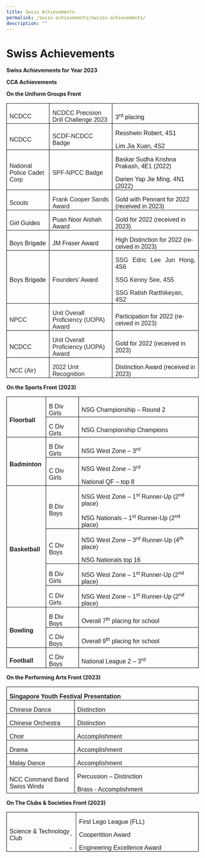 ```yaml
---
title: Swiss Achievements
permalink: /swiss-achievements/swisss-achievements/
description: ""
---
```

# **Swiss Achievements**

         

**Swiss Achievements for Year 2023**

**CCA Achievements**

**On the Uniform Groups Front**&nbsp;

<table class="MsoTableGrid" border="1" cellspacing="0" cellpadding="0" style="border-collapse:collapse;border:none;mso-border-alt:solid windowtext .5pt;
 mso-yfti-tbllook:1184;mso-padding-alt:0in 5.4pt 0in 5.4pt"><tbody><tr style="mso-yfti-irow:0;mso-yfti-firstrow:yes;height:.3in"><td width="126" style="width:94.25pt;border:solid windowtext 1.0pt;mso-border-alt:
  solid windowtext .5pt;padding:0in 5.4pt 0in 5.4pt;height:.3in"><p class="MsoNormal" style="margin-bottom:0in;line-height:normal"><span style="font-family:&quot;Arial&quot;,sans-serif;color:#222222;background:white">NCDCC</span><span lang="EN-SG" style="font-family:&quot;Arial&quot;,sans-serif;mso-ansi-language:EN-SG"></span></p></td><td width="198" style="width:148.5pt;border:solid windowtext 1.0pt;border-left:
  none;mso-border-left-alt:solid windowtext .5pt;mso-border-alt:solid windowtext .5pt;
  padding:0in 5.4pt 0in 5.4pt;height:.3in"><p class="MsoNormal" style="margin-bottom:0in;line-height:normal"><span style="font-family:&quot;Arial&quot;,sans-serif;color:#222222;background:white">NCDCC Precision Drill Challenge 2023</span><span lang="EN-SG" style="font-family:
  &quot;Arial&quot;,sans-serif;mso-ansi-language:EN-SG"></span></p></td><td width="300" style="width:224.75pt;border:solid windowtext 1.0pt;border-left:
  none;mso-border-left-alt:solid windowtext .5pt;mso-border-alt:solid windowtext .5pt;
  padding:0in 5.4pt 0in 5.4pt;height:.3in"><p class="MsoNormal" style="margin-bottom:0in;line-height:normal"><span lang="EN-SG" style="font-family:&quot;Arial&quot;,sans-serif;mso-ansi-language:EN-SG">3<sup>rd</sup> placing</span></p></td></tr><tr style="mso-yfti-irow:1;height:.3in"><td width="126" style="width:94.25pt;border:solid windowtext 1.0pt;border-top:
  none;mso-border-top-alt:solid windowtext .5pt;mso-border-alt:solid windowtext .5pt;
  padding:0in 5.4pt 0in 5.4pt;height:.3in"><p class="MsoNormal" style="margin-bottom:0in;line-height:normal"><span style="font-family:&quot;Arial&quot;,sans-serif;color:#222222;background:white">NCDCC</span></p></td><td width="198" style="width:148.5pt;border-top:none;border-left:none;
  border-bottom:solid windowtext 1.0pt;border-right:solid windowtext 1.0pt;
  mso-border-top-alt:solid windowtext .5pt;mso-border-left-alt:solid windowtext .5pt;
  mso-border-alt:solid windowtext .5pt;padding:0in 5.4pt 0in 5.4pt;height:.3in"><p class="MsoNormal" style="margin-bottom:0in;line-height:normal"><span style="font-family:&quot;Arial&quot;,sans-serif;color:#222222;background:white">SCDF-NCDCC Badge</span></p></td><td width="300" style="width:224.75pt;border-top:none;border-left:none;
  border-bottom:solid windowtext 1.0pt;border-right:solid windowtext 1.0pt;
  mso-border-top-alt:solid windowtext .5pt;mso-border-left-alt:solid windowtext .5pt;
  mso-border-alt:solid windowtext .5pt;padding:0in 5.4pt 0in 5.4pt;height:.3in"><p class="MsoNormal" style="margin-bottom:0in;line-height:normal"><span lang="EN-SG" style="font-family:&quot;Arial&quot;,sans-serif;mso-ansi-language:EN-SG">Resshwin Robert, 4S1</span></p><p class="MsoNormal" style="margin-bottom:0in;line-height:normal"><span lang="EN-SG" style="font-family:&quot;Arial&quot;,sans-serif;mso-ansi-language:EN-SG">Lim Jia Xuan, 4S2</span></p></td></tr><tr style="mso-yfti-irow:2;height:.3in"><td width="126" style="width:94.25pt;border:solid windowtext 1.0pt;border-top:
  none;mso-border-top-alt:solid windowtext .5pt;mso-border-alt:solid windowtext .5pt;
  padding:0in 5.4pt 0in 5.4pt;height:.3in"><p class="MsoNormal" style="margin-bottom:0in;line-height:normal"><span style="font-family:&quot;Arial&quot;,sans-serif;color:#222222;background:white">National Police Cadet Corp</span><span lang="EN-SG" style="font-family:&quot;Arial&quot;,sans-serif;
  mso-ansi-language:EN-SG"></span></p></td><td width="198" style="width:148.5pt;border-top:none;border-left:none;
  border-bottom:solid windowtext 1.0pt;border-right:solid windowtext 1.0pt;
  mso-border-top-alt:solid windowtext .5pt;mso-border-left-alt:solid windowtext .5pt;
  mso-border-alt:solid windowtext .5pt;padding:0in 5.4pt 0in 5.4pt;height:.3in"><p class="MsoNormal" style="margin-bottom:0in;line-height:normal"><span style="font-family:&quot;Arial&quot;,sans-serif;color:#222222;background:white">SPF-NPCC Badge</span><span lang="EN-SG" style="font-family:&quot;Arial&quot;,sans-serif;
  mso-ansi-language:EN-SG"></span></p></td><td width="300" style="width:224.75pt;border-top:none;border-left:none;
  border-bottom:solid windowtext 1.0pt;border-right:solid windowtext 1.0pt;
  mso-border-top-alt:solid windowtext .5pt;mso-border-left-alt:solid windowtext .5pt;
  mso-border-alt:solid windowtext .5pt;padding:0in 5.4pt 0in 5.4pt;height:.3in"><p class="MsoNormal" style="margin-bottom:0in;line-height:normal"><span lang="EN-SG" style="font-family:&quot;Arial&quot;,sans-serif;mso-ansi-language:EN-SG">Baskar Sudha Krishna Prakash, 4E1 (2022)</span></p><p class="MsoNormal" style="margin-bottom:0in;line-height:normal"><span lang="EN-SG" style="font-family:&quot;Arial&quot;,sans-serif;mso-ansi-language:EN-SG">Darien Yap Jie Ming, 4N1 (2022)</span></p></td></tr><tr style="mso-yfti-irow:3;height:.3in"><td width="126" style="width:94.25pt;border:solid windowtext 1.0pt;border-top:
  none;mso-border-top-alt:solid windowtext .5pt;mso-border-alt:solid windowtext .5pt;
  padding:0in 5.4pt 0in 5.4pt;height:.3in"><p class="MsoNormal" style="margin-bottom:0in;line-height:normal"><span style="font-family:&quot;Arial&quot;,sans-serif;color:#222222;background:white">Scouts</span></p></td><td width="198" style="width:148.5pt;border-top:none;border-left:none;
  border-bottom:solid windowtext 1.0pt;border-right:solid windowtext 1.0pt;
  mso-border-top-alt:solid windowtext .5pt;mso-border-left-alt:solid windowtext .5pt;
  mso-border-alt:solid windowtext .5pt;padding:0in 5.4pt 0in 5.4pt;height:.3in"><p class="MsoNormal" style="margin-bottom:0in;line-height:normal"><span style="font-family:&quot;Arial&quot;,sans-serif;color:#222222;background:white">Frank Cooper Sands Award</span></p></td><td width="300" style="width:224.75pt;border-top:none;border-left:none;
  border-bottom:solid windowtext 1.0pt;border-right:solid windowtext 1.0pt;
  mso-border-top-alt:solid windowtext .5pt;mso-border-left-alt:solid windowtext .5pt;
  mso-border-alt:solid windowtext .5pt;padding:0in 5.4pt 0in 5.4pt;height:.3in"><p class="MsoNormal" style="margin-bottom:0in;line-height:normal"><span lang="EN-SG" style="font-family:&quot;Arial&quot;,sans-serif;mso-ansi-language:EN-SG">Gold with Pennant for 2022 (received in 2023)</span></p></td></tr><tr style="mso-yfti-irow:4;height:.3in"><td width="126" style="width:94.25pt;border:solid windowtext 1.0pt;border-top:
  none;mso-border-top-alt:solid windowtext .5pt;mso-border-alt:solid windowtext .5pt;
  padding:0in 5.4pt 0in 5.4pt;height:.3in"><p class="MsoNormal" style="margin-bottom:0in;line-height:normal"><span lang="EN-SG" style="font-family:&quot;Arial&quot;,sans-serif;mso-ansi-language:EN-SG">Girl Guides</span></p></td><td width="198" style="width:148.5pt;border-top:none;border-left:none;
  border-bottom:solid windowtext 1.0pt;border-right:solid windowtext 1.0pt;
  mso-border-top-alt:solid windowtext .5pt;mso-border-left-alt:solid windowtext .5pt;
  mso-border-alt:solid windowtext .5pt;padding:0in 5.4pt 0in 5.4pt;height:.3in"><p class="MsoNormal" style="margin-bottom:0in;line-height:normal"><span lang="EN-SG" style="font-family:&quot;Arial&quot;,sans-serif;mso-ansi-language:EN-SG">Puan Noor Aishah Award</span></p></td><td width="300" style="width:224.75pt;border-top:none;border-left:none;
  border-bottom:solid windowtext 1.0pt;border-right:solid windowtext 1.0pt;
  mso-border-top-alt:solid windowtext .5pt;mso-border-left-alt:solid windowtext .5pt;
  mso-border-alt:solid windowtext .5pt;padding:0in 5.4pt 0in 5.4pt;height:.3in"><p class="MsoNormal" style="margin-bottom:0in;line-height:normal"><span lang="EN-SG" style="font-family:&quot;Arial&quot;,sans-serif;mso-ansi-language:EN-SG">Gold for 2022 (received in 2023)</span></p></td></tr><tr style="mso-yfti-irow:5;height:.3in"><td width="126" style="width:94.25pt;border:solid windowtext 1.0pt;border-top:
  none;mso-border-top-alt:solid windowtext .5pt;mso-border-alt:solid windowtext .5pt;
  padding:0in 5.4pt 0in 5.4pt;height:.3in"><p class="MsoNormal" style="margin-bottom:0in;line-height:normal"><span lang="EN-SG" style="font-family:&quot;Arial&quot;,sans-serif;mso-ansi-language:EN-SG">Boys Brigade</span></p></td><td width="198" style="width:148.5pt;border-top:none;border-left:none;
  border-bottom:solid windowtext 1.0pt;border-right:solid windowtext 1.0pt;
  mso-border-top-alt:solid windowtext .5pt;mso-border-left-alt:solid windowtext .5pt;
  mso-border-alt:solid windowtext .5pt;padding:0in 5.4pt 0in 5.4pt;height:.3in"><p class="MsoNormal" style="margin-bottom:0in;line-height:normal"><span lang="EN-SG" style="font-family:&quot;Arial&quot;,sans-serif;mso-ansi-language:EN-SG">JM Fraser Award</span></p></td><td width="300" style="width:224.75pt;border-top:none;border-left:none;
  border-bottom:solid windowtext 1.0pt;border-right:solid windowtext 1.0pt;
  mso-border-top-alt:solid windowtext .5pt;mso-border-left-alt:solid windowtext .5pt;
  mso-border-alt:solid windowtext .5pt;padding:0in 5.4pt 0in 5.4pt;height:.3in"><p class="MsoNormal" style="margin-bottom:0in;line-height:normal"><span lang="EN-SG" style="font-family:&quot;Arial&quot;,sans-serif;mso-ansi-language:EN-SG">High Distinction for 2022 (received in 2023)</span></p></td></tr><tr style="mso-yfti-irow:6;height:.3in"><td width="126" style="width:94.25pt;border:solid windowtext 1.0pt;border-top:
  none;mso-border-top-alt:solid windowtext .5pt;mso-border-alt:solid windowtext .5pt;
  padding:0in 5.4pt 0in 5.4pt;height:.3in"><p class="MsoNormal" style="margin-bottom:0in;line-height:normal"><span style="font-family:&quot;Arial&quot;,sans-serif">Boys Brigade</span></p></td><td width="198" style="width:148.5pt;border-top:none;border-left:none;
  border-bottom:solid windowtext 1.0pt;border-right:solid windowtext 1.0pt;
  mso-border-top-alt:solid windowtext .5pt;mso-border-left-alt:solid windowtext .5pt;
  mso-border-alt:solid windowtext .5pt;padding:0in 5.4pt 0in 5.4pt;height:.3in"><p class="MsoNormal" style="margin-bottom:0in;line-height:normal"><span lang="EN-SG" style="font-family:&quot;Arial&quot;,sans-serif;mso-ansi-language:EN-SG">Founders’ Award</span></p></td><td width="300" style="width:224.75pt;border-top:none;border-left:none;
  border-bottom:solid windowtext 1.0pt;border-right:solid windowtext 1.0pt;
  mso-border-top-alt:solid windowtext .5pt;mso-border-left-alt:solid windowtext .5pt;
  mso-border-alt:solid windowtext .5pt;padding:0in 5.4pt 0in 5.4pt;height:.3in"><p class="MsoNormal" style="margin-bottom:0in;text-align:justify;text-justify:
  inter-ideograph;line-height:normal"><span lang="EN-GB" style="font-family:&quot;Arial&quot;,sans-serif;
  mso-fareast-font-family:&quot;Times New Roman&quot;;color:#222222;mso-ansi-language:
  EN-GB">SSG Edric Lee Jun Hong, 4S6</span><span style="font-family:&quot;Arial&quot;,sans-serif;
  mso-fareast-font-family:&quot;Times New Roman&quot;;color:#222222"></span></p><p class="MsoNormal" style="margin-bottom:0in;text-align:justify;text-justify:
  inter-ideograph;line-height:normal"><span lang="EN-GB" style="font-family:&quot;Arial&quot;,sans-serif;
  mso-fareast-font-family:&quot;Times New Roman&quot;;color:#222222;mso-ansi-language:
  EN-GB">SSG Kenny See, 4S5</span><span style="font-family:&quot;Arial&quot;,sans-serif;
  mso-fareast-font-family:&quot;Times New Roman&quot;;color:#222222"></span></p><p class="MsoNormal" style="margin-bottom:0in;line-height:normal"><span style="font-family:&quot;Arial&quot;,sans-serif;mso-fareast-font-family:&quot;Times New Roman&quot;;
  color:#222222">SSG Ratish Rarthikeyan, 4S2</span><b><span lang="EN-GB" style="font-family:&quot;Arial&quot;,sans-serif;mso-fareast-font-family:&quot;Times New Roman&quot;;
  color:black;mso-ansi-language:EN-GB">&nbsp;</span></b><span style="font-family:
  &quot;Arial&quot;,sans-serif;mso-fareast-font-family:&quot;Times New Roman&quot;;color:#222222"></span></p></td></tr><tr style="mso-yfti-irow:7;height:.3in"><td width="126" style="width:94.25pt;border:solid windowtext 1.0pt;border-top:
  none;mso-border-top-alt:solid windowtext .5pt;mso-border-alt:solid windowtext .5pt;
  padding:0in 5.4pt 0in 5.4pt;height:.3in"><p class="MsoNormal" style="margin-bottom:0in;line-height:normal"><span style="font-family:&quot;Arial&quot;,sans-serif;color:#222222;background:white">NPCC</span></p></td><td width="198" style="width:148.5pt;border-top:none;border-left:none;
  border-bottom:solid windowtext 1.0pt;border-right:solid windowtext 1.0pt;
  mso-border-top-alt:solid windowtext .5pt;mso-border-left-alt:solid windowtext .5pt;
  mso-border-alt:solid windowtext .5pt;padding:0in 5.4pt 0in 5.4pt;height:.3in"><p class="MsoNormal" style="margin-bottom:0in;line-height:normal"><span style="font-family:&quot;Arial&quot;,sans-serif;color:#222222;background:white">Unit Overall Proficiency (UOPA) Award</span></p></td><td width="300" style="width:224.75pt;border-top:none;border-left:none;
  border-bottom:solid windowtext 1.0pt;border-right:solid windowtext 1.0pt;
  mso-border-top-alt:solid windowtext .5pt;mso-border-left-alt:solid windowtext .5pt;
  mso-border-alt:solid windowtext .5pt;padding:0in 5.4pt 0in 5.4pt;height:.3in"><p class="MsoNormal" style="margin-bottom:0in;line-height:normal"><span lang="EN-SG" style="font-family:&quot;Arial&quot;,sans-serif;mso-ansi-language:EN-SG">Participation for 2022 (received in 2023)</span></p></td></tr><tr style="mso-yfti-irow:8;height:.3in"><td width="126" style="width:94.25pt;border:solid windowtext 1.0pt;border-top:
  none;mso-border-top-alt:solid windowtext .5pt;mso-border-alt:solid windowtext .5pt;
  padding:0in 5.4pt 0in 5.4pt;height:.3in"><p class="MsoNormal" style="margin-bottom:0in;line-height:normal"><span lang="EN-SG" style="font-family:&quot;Arial&quot;,sans-serif;mso-ansi-language:EN-SG">NCDCC</span></p></td><td width="198" style="width:148.5pt;border-top:none;border-left:none;
  border-bottom:solid windowtext 1.0pt;border-right:solid windowtext 1.0pt;
  mso-border-top-alt:solid windowtext .5pt;mso-border-left-alt:solid windowtext .5pt;
  mso-border-alt:solid windowtext .5pt;padding:0in 5.4pt 0in 5.4pt;height:.3in"><p class="MsoNormal" style="margin-bottom:0in;line-height:normal"><span style="font-family:&quot;Arial&quot;,sans-serif;color:#222222;background:white">Unit Overall Proficiency (UOPA) Award</span><b><span lang="EN-SG" style="font-family:&quot;Arial&quot;,sans-serif;
  mso-ansi-language:EN-SG"></span></b></p></td><td width="300" style="width:224.75pt;border-top:none;border-left:none;
  border-bottom:solid windowtext 1.0pt;border-right:solid windowtext 1.0pt;
  mso-border-top-alt:solid windowtext .5pt;mso-border-left-alt:solid windowtext .5pt;
  mso-border-alt:solid windowtext .5pt;padding:0in 5.4pt 0in 5.4pt;height:.3in"><p class="MsoNormal" style="margin-bottom:0in;line-height:normal"><span lang="EN-SG" style="font-family:&quot;Arial&quot;,sans-serif;mso-ansi-language:EN-SG">Gold for 2022 (received in 2023)</span></p></td></tr><tr style="mso-yfti-irow:9;mso-yfti-lastrow:yes;height:.3in"><td width="126" style="width:94.25pt;border:solid windowtext 1.0pt;border-top:
  none;mso-border-top-alt:solid windowtext .5pt;mso-border-alt:solid windowtext .5pt;
  padding:0in 5.4pt 0in 5.4pt;height:.3in"><p class="MsoNormal" style="margin-bottom:0in;line-height:normal"><span style="font-family:&quot;Arial&quot;,sans-serif;color:#222222;background:white">NCC (Air)</span></p></td><td width="198" style="width:148.5pt;border-top:none;border-left:none;
  border-bottom:solid windowtext 1.0pt;border-right:solid windowtext 1.0pt;
  mso-border-top-alt:solid windowtext .5pt;mso-border-left-alt:solid windowtext .5pt;
  mso-border-alt:solid windowtext .5pt;padding:0in 5.4pt 0in 5.4pt;height:.3in"><p class="MsoNormal" style="margin-bottom:0in;line-height:normal"><span style="font-family:&quot;Arial&quot;,sans-serif;color:#222222;background:white">2022 Unit Recognition</span></p></td><td width="300" style="width:224.75pt;border-top:none;border-left:none;
  border-bottom:solid windowtext 1.0pt;border-right:solid windowtext 1.0pt;
  mso-border-top-alt:solid windowtext .5pt;mso-border-left-alt:solid windowtext .5pt;
  mso-border-alt:solid windowtext .5pt;padding:0in 5.4pt 0in 5.4pt;height:.3in"><p class="MsoNormal" style="margin-bottom:0in;line-height:normal"><span lang="EN-SG" style="font-family:&quot;Arial&quot;,sans-serif;mso-ansi-language:EN-SG">Distinction Award (received in 2023)</span></p></td></tr></tbody></table>

**On the Sports Front (2023)**

<table class="MsoTableGrid" border="1" cellspacing="0" cellpadding="0" style="border-collapse:collapse;border:none;mso-border-alt:solid windowtext .5pt;
 mso-yfti-tbllook:1184;mso-padding-alt:0in 5.4pt 0in 5.4pt"><tbody><tr style="mso-yfti-irow:0;mso-yfti-firstrow:yes;height:.3in"><td width="91" rowspan="2" style="width:68.25pt;border:solid windowtext 1.0pt;
  mso-border-alt:solid windowtext .5pt;padding:0in 5.4pt 0in 5.4pt;height:.3in"><p class="MsoNormal" style="margin-bottom:0in;line-height:normal"><b><span lang="EN-SG" style="font-family:&quot;Arial&quot;,sans-serif;mso-ansi-language:EN-SG">Floorball</span></b></p></td><td width="94" style="width:70.8pt;border:solid windowtext 1.0pt;border-left:
  none;mso-border-left-alt:solid windowtext .5pt;mso-border-alt:solid windowtext .5pt;
  padding:0in 5.4pt 0in 5.4pt;height:.3in"><p class="MsoNormal" style="margin-bottom:0in;line-height:normal"><span lang="EN-SG" style="font-family:&quot;Arial&quot;,sans-serif;mso-ansi-language:EN-SG">B Div Girls</span></p></td><td width="438" style="width:328.45pt;border:solid windowtext 1.0pt;border-left:
  none;mso-border-left-alt:solid windowtext .5pt;mso-border-alt:solid windowtext .5pt;
  padding:0in 5.4pt 0in 5.4pt;height:.3in"><p class="MsoNormal" style="margin-bottom:0in;line-height:normal"><span lang="EN-SG" style="font-family:&quot;Arial&quot;,sans-serif;mso-ansi-language:EN-SG">NSG Championship – Round 2<span style="mso-spacerun:yes">&nbsp;</span><b></b></span></p></td></tr><tr style="mso-yfti-irow:1;height:.3in"><td width="94" style="width:70.8pt;border-top:none;border-left:none;border-bottom:
  solid windowtext 1.0pt;border-right:solid windowtext 1.0pt;mso-border-top-alt:
  solid windowtext .5pt;mso-border-left-alt:solid windowtext .5pt;mso-border-alt:
  solid windowtext .5pt;padding:0in 5.4pt 0in 5.4pt;height:.3in"><p class="MsoNormal" style="margin-bottom:0in;line-height:normal"><span lang="EN-SG" style="font-family:&quot;Arial&quot;,sans-serif;mso-ansi-language:EN-SG">C Div Girls</span></p></td><td width="438" style="width:328.45pt;border-top:none;border-left:none;
  border-bottom:solid windowtext 1.0pt;border-right:solid windowtext 1.0pt;
  mso-border-top-alt:solid windowtext .5pt;mso-border-left-alt:solid windowtext .5pt;
  mso-border-alt:solid windowtext .5pt;padding:0in 5.4pt 0in 5.4pt;height:.3in"><p class="MsoNormal" style="margin-bottom:0in;line-height:normal"><span lang="EN-SG" style="font-family:&quot;Arial&quot;,sans-serif;mso-ansi-language:EN-SG">NSG Championship Champions</span></p></td></tr><tr style="mso-yfti-irow:2;height:.3in"><td width="91" rowspan="2" style="width:68.25pt;border:solid windowtext 1.0pt;
  border-top:none;mso-border-top-alt:solid windowtext .5pt;mso-border-alt:solid windowtext .5pt;
  padding:0in 5.4pt 0in 5.4pt;height:.3in"><p class="MsoNormal" style="margin-bottom:0in;line-height:normal"><b><span lang="EN-SG" style="font-family:&quot;Arial&quot;,sans-serif;mso-ansi-language:EN-SG">Badminton</span></b></p></td><td width="94" style="width:70.8pt;border-top:none;border-left:none;border-bottom:
  solid windowtext 1.0pt;border-right:solid windowtext 1.0pt;mso-border-top-alt:
  solid windowtext .5pt;mso-border-left-alt:solid windowtext .5pt;mso-border-alt:
  solid windowtext .5pt;padding:0in 5.4pt 0in 5.4pt;height:.3in"><p class="MsoNormal" style="margin-bottom:0in;line-height:normal"><span lang="EN-SG" style="font-family:&quot;Arial&quot;,sans-serif;mso-ansi-language:EN-SG">B Div Girls</span></p></td><td width="438" style="width:328.45pt;border-top:none;border-left:none;
  border-bottom:solid windowtext 1.0pt;border-right:solid windowtext 1.0pt;
  mso-border-top-alt:solid windowtext .5pt;mso-border-left-alt:solid windowtext .5pt;
  mso-border-alt:solid windowtext .5pt;padding:0in 5.4pt 0in 5.4pt;height:.3in"><p class="MsoNormal" style="margin-bottom:0in;line-height:normal"><span lang="EN-SG" style="font-family:&quot;Arial&quot;,sans-serif;mso-ansi-language:EN-SG">NSG West Zone – 3<sup>rd</sup><span style="mso-spacerun:yes">&nbsp;</span></span></p></td></tr><tr style="mso-yfti-irow:3;height:32.35pt"><td width="94" style="width:70.8pt;border-top:none;border-left:none;border-bottom:
  solid windowtext 1.0pt;border-right:solid windowtext 1.0pt;mso-border-top-alt:
  solid windowtext .5pt;mso-border-left-alt:solid windowtext .5pt;mso-border-alt:
  solid windowtext .5pt;padding:0in 5.4pt 0in 5.4pt;height:32.35pt"><p class="MsoNormal" style="margin-bottom:0in;line-height:normal"><span lang="EN-SG" style="font-family:&quot;Arial&quot;,sans-serif;mso-ansi-language:EN-SG">C Div Girls</span></p></td><td width="438" style="width:328.45pt;border-top:none;border-left:none;
  border-bottom:solid windowtext 1.0pt;border-right:solid windowtext 1.0pt;
  mso-border-top-alt:solid windowtext .5pt;mso-border-left-alt:solid windowtext .5pt;
  mso-border-alt:solid windowtext .5pt;padding:0in 5.4pt 0in 5.4pt;height:32.35pt"><p class="MsoNormal" style="margin-bottom:0in;line-height:normal"><span lang="EN-SG" style="font-family:&quot;Arial&quot;,sans-serif;mso-ansi-language:EN-SG">NSG West Zone – 3<sup>rd</sup></span></p><p class="MsoNormal" style="margin-bottom:0in;line-height:normal"><span lang="EN-SG" style="font-family:&quot;Arial&quot;,sans-serif;mso-ansi-language:EN-SG">National QF – top 8</span></p></td></tr><tr style="mso-yfti-irow:4;height:40.0pt"><td width="91" rowspan="4" style="width:68.25pt;border:solid windowtext 1.0pt;
  border-top:none;mso-border-top-alt:solid windowtext .5pt;mso-border-alt:solid windowtext .5pt;
  padding:0in 5.4pt 0in 5.4pt;height:40.0pt"><p class="MsoNormal" style="margin-bottom:0in;line-height:normal"><b><span lang="EN-SG" style="font-family:&quot;Arial&quot;,sans-serif;mso-ansi-language:EN-SG">Basketball</span></b></p></td><td width="94" style="width:70.8pt;border-top:none;border-left:none;border-bottom:
  solid windowtext 1.0pt;border-right:solid windowtext 1.0pt;mso-border-top-alt:
  solid windowtext .5pt;mso-border-left-alt:solid windowtext .5pt;mso-border-alt:
  solid windowtext .5pt;padding:0in 5.4pt 0in 5.4pt;height:40.0pt"><p class="MsoNormal" style="margin-bottom:0in;line-height:normal"><span lang="EN-SG" style="font-family:&quot;Arial&quot;,sans-serif;mso-ansi-language:EN-SG">B Div Boys</span></p></td><td width="438" style="width:328.45pt;border-top:none;border-left:none;
  border-bottom:solid windowtext 1.0pt;border-right:solid windowtext 1.0pt;
  mso-border-top-alt:solid windowtext .5pt;mso-border-left-alt:solid windowtext .5pt;
  mso-border-alt:solid windowtext .5pt;padding:0in 5.4pt 0in 5.4pt;height:40.0pt"><p class="MsoNormal" style="margin-bottom:0in;line-height:normal"><span lang="EN-SG" style="font-family:&quot;Arial&quot;,sans-serif;mso-ansi-language:EN-SG">NSG West Zone – 1<sup>st</sup> Runner-Up (2<sup>nd</sup> place)</span></p><p class="MsoNormal" style="margin-bottom:0in;line-height:normal"><span lang="EN-SG" style="font-family:&quot;Arial&quot;,sans-serif;mso-ansi-language:EN-SG">NSG Nationals – 1<sup>st</sup> Runner-Up (2<sup>nd</sup> place)</span></p></td></tr><tr style="mso-yfti-irow:5;height:40.0pt"><td width="94" style="width:70.8pt;border-top:none;border-left:none;border-bottom:
  solid windowtext 1.0pt;border-right:solid windowtext 1.0pt;mso-border-top-alt:
  solid windowtext .5pt;mso-border-left-alt:solid windowtext .5pt;mso-border-alt:
  solid windowtext .5pt;padding:0in 5.4pt 0in 5.4pt;height:40.0pt"><p class="MsoNormal" style="margin-bottom:0in;line-height:normal"><span lang="EN-SG" style="font-family:&quot;Arial&quot;,sans-serif;mso-ansi-language:EN-SG">C Div Boys</span></p></td><td width="438" style="width:328.45pt;border-top:none;border-left:none;
  border-bottom:solid windowtext 1.0pt;border-right:solid windowtext 1.0pt;
  mso-border-top-alt:solid windowtext .5pt;mso-border-left-alt:solid windowtext .5pt;
  mso-border-alt:solid windowtext .5pt;padding:0in 5.4pt 0in 5.4pt;height:40.0pt"><p class="MsoNormal" style="margin-bottom:0in;line-height:normal"><span lang="EN-SG" style="font-family:&quot;Arial&quot;,sans-serif;mso-ansi-language:EN-SG">NSG West Zone – 3<sup>rd</sup> Runner-Up (4<sup>th</sup> place)</span></p><p class="MsoNormal" style="margin-bottom:0in;line-height:normal"><span lang="EN-SG" style="font-family:&quot;Arial&quot;,sans-serif;mso-ansi-language:EN-SG">NSG Nationals top 16</span></p></td></tr><tr style="mso-yfti-irow:6;height:.3in"><td width="94" style="width:70.8pt;border-top:none;border-left:none;border-bottom:
  solid windowtext 1.0pt;border-right:solid windowtext 1.0pt;mso-border-top-alt:
  solid windowtext .5pt;mso-border-left-alt:solid windowtext .5pt;mso-border-alt:
  solid windowtext .5pt;padding:0in 5.4pt 0in 5.4pt;height:.3in"><p class="MsoNormal" style="margin-bottom:0in;line-height:normal"><span lang="EN-SG" style="font-family:&quot;Arial&quot;,sans-serif;mso-ansi-language:EN-SG">B Div Girls</span></p></td><td width="438" style="width:328.45pt;border-top:none;border-left:none;
  border-bottom:solid windowtext 1.0pt;border-right:solid windowtext 1.0pt;
  mso-border-top-alt:solid windowtext .5pt;mso-border-left-alt:solid windowtext .5pt;
  mso-border-alt:solid windowtext .5pt;padding:0in 5.4pt 0in 5.4pt;height:.3in"><p class="MsoNormal" style="margin-bottom:0in;line-height:normal"><span lang="EN-SG" style="font-family:&quot;Arial&quot;,sans-serif;mso-ansi-language:EN-SG">NSG West Zone – 1<sup>st </sup>Runner-Up (2<sup>nd</sup> place)</span></p></td></tr><tr style="mso-yfti-irow:7;height:.3in"><td width="94" style="width:70.8pt;border-top:none;border-left:none;border-bottom:
  solid windowtext 1.0pt;border-right:solid windowtext 1.0pt;mso-border-top-alt:
  solid windowtext .5pt;mso-border-left-alt:solid windowtext .5pt;mso-border-alt:
  solid windowtext .5pt;padding:0in 5.4pt 0in 5.4pt;height:.3in"><p class="MsoNormal" style="margin-bottom:0in;line-height:normal"><span lang="EN-SG" style="font-family:&quot;Arial&quot;,sans-serif;mso-ansi-language:EN-SG">C Div Girls</span></p></td><td width="438" style="width:328.45pt;border-top:none;border-left:none;
  border-bottom:solid windowtext 1.0pt;border-right:solid windowtext 1.0pt;
  mso-border-top-alt:solid windowtext .5pt;mso-border-left-alt:solid windowtext .5pt;
  mso-border-alt:solid windowtext .5pt;padding:0in 5.4pt 0in 5.4pt;height:.3in"><p class="MsoNormal" style="margin-bottom:0in;line-height:normal"><span lang="EN-SG" style="font-family:&quot;Arial&quot;,sans-serif;mso-ansi-language:EN-SG">NSG West Zone – 1<sup>st</sup> Runner-Up (2<sup>nd</sup> place)</span></p></td></tr><tr style="mso-yfti-irow:8;height:.3in"><td width="91" rowspan="2" style="width:68.25pt;border:solid windowtext 1.0pt;
  border-top:none;mso-border-top-alt:solid windowtext .5pt;mso-border-alt:solid windowtext .5pt;
  padding:0in 5.4pt 0in 5.4pt;height:.3in"><p class="MsoNormal" style="margin-bottom:0in;line-height:normal"><b><span lang="EN-SG" style="font-family:&quot;Arial&quot;,sans-serif;mso-ansi-language:EN-SG">Bowling</span></b></p></td><td width="94" style="width:70.8pt;border-top:none;border-left:none;border-bottom:
  solid windowtext 1.0pt;border-right:solid windowtext 1.0pt;mso-border-top-alt:
  solid windowtext .5pt;mso-border-left-alt:solid windowtext .5pt;mso-border-alt:
  solid windowtext .5pt;padding:0in 5.4pt 0in 5.4pt;height:.3in"><p class="MsoNormal" style="margin-bottom:0in;line-height:normal"><span lang="EN-SG" style="font-family:&quot;Arial&quot;,sans-serif;mso-ansi-language:EN-SG">B Div Boys</span></p></td><td width="438" style="width:328.45pt;border-top:none;border-left:none;
  border-bottom:solid windowtext 1.0pt;border-right:solid windowtext 1.0pt;
  mso-border-top-alt:solid windowtext .5pt;mso-border-left-alt:solid windowtext .5pt;
  mso-border-alt:solid windowtext .5pt;padding:0in 5.4pt 0in 5.4pt;height:.3in"><p class="MsoNormal" style="margin-bottom:0in;line-height:normal"><span lang="EN-SG" style="font-family:&quot;Arial&quot;,sans-serif;mso-ansi-language:EN-SG">Overall 7<sup>th</sup> placing for school</span></p></td></tr><tr style="mso-yfti-irow:9;height:.3in"><td width="94" style="width:70.8pt;border-top:none;border-left:none;border-bottom:
  solid windowtext 1.0pt;border-right:solid windowtext 1.0pt;mso-border-top-alt:
  solid windowtext .5pt;mso-border-left-alt:solid windowtext .5pt;mso-border-alt:
  solid windowtext .5pt;padding:0in 5.4pt 0in 5.4pt;height:.3in"><p class="MsoNormal" style="margin-bottom:0in;line-height:normal"><span lang="EN-SG" style="font-family:&quot;Arial&quot;,sans-serif;mso-ansi-language:EN-SG">C Div Boys</span></p></td><td width="438" style="width:328.45pt;border-top:none;border-left:none;
  border-bottom:solid windowtext 1.0pt;border-right:solid windowtext 1.0pt;
  mso-border-top-alt:solid windowtext .5pt;mso-border-left-alt:solid windowtext .5pt;
  mso-border-alt:solid windowtext .5pt;padding:0in 5.4pt 0in 5.4pt;height:.3in"><p class="MsoNormal" style="margin-bottom:0in;line-height:normal"><span lang="EN-SG" style="font-family:&quot;Arial&quot;,sans-serif;mso-ansi-language:EN-SG">Overall 9<sup>th</sup> placing for school</span></p></td></tr><tr style="mso-yfti-irow:10;mso-yfti-lastrow:yes;height:.3in"><td width="91" style="width:68.25pt;border:solid windowtext 1.0pt;border-top:
  none;mso-border-top-alt:solid windowtext .5pt;mso-border-alt:solid windowtext .5pt;
  padding:0in 5.4pt 0in 5.4pt;height:.3in"><p class="MsoNormal" style="margin-bottom:0in;line-height:normal"><b><span lang="EN-SG" style="font-family:&quot;Arial&quot;,sans-serif;mso-ansi-language:EN-SG">Football</span></b></p></td><td width="94" style="width:70.8pt;border-top:none;border-left:none;border-bottom:
  solid windowtext 1.0pt;border-right:solid windowtext 1.0pt;mso-border-top-alt:
  solid windowtext .5pt;mso-border-left-alt:solid windowtext .5pt;mso-border-alt:
  solid windowtext .5pt;padding:0in 5.4pt 0in 5.4pt;height:.3in"><p class="MsoNormal" style="margin-bottom:0in;line-height:normal"><span lang="EN-SG" style="font-family:&quot;Arial&quot;,sans-serif;mso-ansi-language:EN-SG">C Div Boys</span></p></td><td width="438" style="width:328.45pt;border-top:none;border-left:none;
  border-bottom:solid windowtext 1.0pt;border-right:solid windowtext 1.0pt;
  mso-border-top-alt:solid windowtext .5pt;mso-border-left-alt:solid windowtext .5pt;
  mso-border-alt:solid windowtext .5pt;padding:0in 5.4pt 0in 5.4pt;height:.3in"><p class="MsoNormal" style="margin-bottom:0in;line-height:normal"><span lang="EN-SG" style="font-family:&quot;Arial&quot;,sans-serif;mso-ansi-language:EN-SG">National League 2 – 3<sup>rd</sup></span></p></td></tr></tbody></table>

**On the Performing Arts Front (2023)**

<table class="MsoTableGrid" border="1" cellspacing="0" cellpadding="0" style="border-collapse:collapse;border:none;mso-border-alt:solid windowtext .5pt;
 mso-yfti-tbllook:1184;mso-padding-alt:0in 5.4pt 0in 5.4pt"><tbody><tr style="mso-yfti-irow:0;mso-yfti-firstrow:yes;height:.3in"><td width="623" colspan="2" style="width:467.5pt;border:solid windowtext 1.0pt;
  mso-border-alt:solid windowtext .5pt;padding:0in 5.4pt 0in 5.4pt;height:.3in"><p class="MsoNormal" style="margin-bottom:0in;line-height:normal"><b><span style="font-family:&quot;Arial&quot;,sans-serif">Singapore Youth Festival Presentation</span></b></p></td></tr><tr style="mso-yfti-irow:1;height:.3in"><td width="210" style="width:157.25pt;border:solid windowtext 1.0pt;border-top:
  none;mso-border-top-alt:solid windowtext .5pt;mso-border-alt:solid windowtext .5pt;
  padding:0in 5.4pt 0in 5.4pt;height:.3in"><p class="MsoNormal" style="margin-bottom:0in;line-height:normal"><span style="font-family:&quot;Arial&quot;,sans-serif">Chinese Dance</span></p></td><td width="414" style="width:310.25pt;border-top:none;border-left:none;
  border-bottom:solid windowtext 1.0pt;border-right:solid windowtext 1.0pt;
  mso-border-top-alt:solid windowtext .5pt;mso-border-left-alt:solid windowtext .5pt;
  mso-border-alt:solid windowtext .5pt;padding:0in 5.4pt 0in 5.4pt;height:.3in"><p class="MsoNormal" style="margin-bottom:0in;line-height:normal"><span style="font-family:&quot;Arial&quot;,sans-serif">Distinction</span></p></td></tr><tr style="mso-yfti-irow:2;height:.3in"><td width="210" style="width:157.25pt;border:solid windowtext 1.0pt;border-top:
  none;mso-border-top-alt:solid windowtext .5pt;mso-border-alt:solid windowtext .5pt;
  padding:0in 5.4pt 0in 5.4pt;height:.3in"><p class="MsoNormal" style="margin-bottom:0in;line-height:normal"><span style="font-family:&quot;Arial&quot;,sans-serif">Chinese Orchestra</span></p></td><td width="414" style="width:310.25pt;border-top:none;border-left:none;
  border-bottom:solid windowtext 1.0pt;border-right:solid windowtext 1.0pt;
  mso-border-top-alt:solid windowtext .5pt;mso-border-left-alt:solid windowtext .5pt;
  mso-border-alt:solid windowtext .5pt;padding:0in 5.4pt 0in 5.4pt;height:.3in"><p class="MsoNormal" style="margin-bottom:0in;line-height:normal"><span style="font-family:&quot;Arial&quot;,sans-serif">Distinction</span></p></td></tr><tr style="mso-yfti-irow:3;height:.3in"><td width="210" style="width:157.25pt;border:solid windowtext 1.0pt;border-top:
  none;mso-border-top-alt:solid windowtext .5pt;mso-border-alt:solid windowtext .5pt;
  padding:0in 5.4pt 0in 5.4pt;height:.3in"><p class="MsoNormal" style="margin-bottom:0in;line-height:normal"><span style="font-family:&quot;Arial&quot;,sans-serif">Choir</span></p></td><td width="414" style="width:310.25pt;border-top:none;border-left:none;
  border-bottom:solid windowtext 1.0pt;border-right:solid windowtext 1.0pt;
  mso-border-top-alt:solid windowtext .5pt;mso-border-left-alt:solid windowtext .5pt;
  mso-border-alt:solid windowtext .5pt;padding:0in 5.4pt 0in 5.4pt;height:.3in"><p class="MsoNormal" style="margin-bottom:0in;line-height:normal"><span style="font-family:&quot;Arial&quot;,sans-serif">Accomplishment</span></p></td></tr><tr style="mso-yfti-irow:4;height:.3in"><td width="210" style="width:157.25pt;border:solid windowtext 1.0pt;border-top:
  none;mso-border-top-alt:solid windowtext .5pt;mso-border-alt:solid windowtext .5pt;
  padding:0in 5.4pt 0in 5.4pt;height:.3in"><p class="MsoNormal" style="margin-bottom:0in;line-height:normal"><span style="font-family:&quot;Arial&quot;,sans-serif">Drama</span></p></td><td width="414" style="width:310.25pt;border-top:none;border-left:none;
  border-bottom:solid windowtext 1.0pt;border-right:solid windowtext 1.0pt;
  mso-border-top-alt:solid windowtext .5pt;mso-border-left-alt:solid windowtext .5pt;
  mso-border-alt:solid windowtext .5pt;padding:0in 5.4pt 0in 5.4pt;height:.3in"><p class="MsoNormal" style="margin-bottom:0in;line-height:normal"><span style="font-family:&quot;Arial&quot;,sans-serif">Accomplishment</span></p></td></tr><tr style="mso-yfti-irow:5;height:.3in"><td width="210" style="width:157.25pt;border:solid windowtext 1.0pt;border-top:
  none;mso-border-top-alt:solid windowtext .5pt;mso-border-alt:solid windowtext .5pt;
  padding:0in 5.4pt 0in 5.4pt;height:.3in"><p class="MsoNormal" style="margin-bottom:0in;line-height:normal"><span style="font-family:&quot;Arial&quot;,sans-serif">Malay Dance</span></p></td><td width="414" style="width:310.25pt;border-top:none;border-left:none;
  border-bottom:solid windowtext 1.0pt;border-right:solid windowtext 1.0pt;
  mso-border-top-alt:solid windowtext .5pt;mso-border-left-alt:solid windowtext .5pt;
  mso-border-alt:solid windowtext .5pt;padding:0in 5.4pt 0in 5.4pt;height:.3in"><p class="MsoNormal" style="margin-bottom:0in;line-height:normal"><span style="font-family:&quot;Arial&quot;,sans-serif">Accomplishment</span></p></td></tr><tr style="mso-yfti-irow:6;mso-yfti-lastrow:yes;height:.3in"><td width="210" style="width:157.25pt;border:solid windowtext 1.0pt;border-top:
  none;mso-border-top-alt:solid windowtext .5pt;mso-border-alt:solid windowtext .5pt;
  padding:0in 5.4pt 0in 5.4pt;height:.3in"><p class="MsoNormal" style="margin-bottom:0in;line-height:normal"><span style="font-family:&quot;Arial&quot;,sans-serif">NCC Command Band Swiss Winds</span></p></td><td width="414" style="width:310.25pt;border-top:none;border-left:none;
  border-bottom:solid windowtext 1.0pt;border-right:solid windowtext 1.0pt;
  mso-border-top-alt:solid windowtext .5pt;mso-border-left-alt:solid windowtext .5pt;
  mso-border-alt:solid windowtext .5pt;padding:0in 5.4pt 0in 5.4pt;height:.3in"><p class="MsoNormal" style="margin-bottom:0in;line-height:normal"><span style="font-family:&quot;Arial&quot;,sans-serif">Percussion – Distinction</span></p><p class="MsoNormal" style="margin-bottom:0in;line-height:normal"><span style="font-family:&quot;Arial&quot;,sans-serif">Brass - Accomplishment</span></p></td></tr></tbody></table>

**On The Clubs &amp; Societies Front (2023)**&nbsp;&nbsp;&nbsp;&nbsp;&nbsp;

<table class="MsoTableGrid" border="1" cellspacing="0" cellpadding="0" style="border-collapse:collapse;border:none;mso-border-alt:solid windowtext .5pt;
 mso-yfti-tbllook:1184;mso-padding-alt:0in 5.4pt 0in 5.4pt"><tbody><tr style="mso-yfti-irow:0;mso-yfti-firstrow:yes;mso-yfti-lastrow:yes;
  height:.3in"><td width="210" style="width:157.25pt;border:solid windowtext 1.0pt;mso-border-alt:
  solid windowtext .5pt;padding:0in 5.4pt 0in 5.4pt;height:.3in"><p class="MsoNormal" style="margin-bottom:0in;line-height:normal"><span style="font-family:&quot;Arial&quot;,sans-serif">Science &amp; Technology Club</span></p></td><td width="414" style="width:310.25pt;border:solid windowtext 1.0pt;border-left:
  none;mso-border-left-alt:solid windowtext .5pt;mso-border-alt:solid windowtext .5pt;
  padding:0in 5.4pt 0in 5.4pt;height:.3in"><p class="MsoNormal" style="margin-bottom:0in;line-height:normal"><span style="font-family:&quot;Arial&quot;,sans-serif">First Lego League (FLL)</span></p><p class="MsoListParagraphCxSpFirst" style="margin-bottom:0in;mso-add-space:
  auto;text-indent:-.25in;line-height:normal;mso-list:l0 level1 lfo1"><span style="font-family:&quot;Arial&quot;,sans-serif;mso-fareast-font-family:Arial"><span style="mso-list:Ignore">-<span style="font:7.0pt &quot;Times New Roman&quot;">&nbsp;&nbsp;&nbsp;&nbsp;&nbsp;&nbsp;&nbsp; </span></span></span><span style="font-family:&quot;Arial&quot;,sans-serif">Coopertition Award</span></p><p class="MsoListParagraphCxSpLast" style="margin-bottom:0in;mso-add-space:
  auto;text-indent:-.25in;line-height:normal;mso-list:l0 level1 lfo1"><span style="font-family:&quot;Arial&quot;,sans-serif;mso-fareast-font-family:Arial"><span style="mso-list:Ignore">-<span style="font:7.0pt &quot;Times New Roman&quot;">&nbsp;&nbsp;&nbsp;&nbsp;&nbsp;&nbsp;&nbsp; </span></span></span><span style="font-family:&quot;Arial&quot;,sans-serif">Engineering Excellence Award</span></p></td></tr></tbody></table>



